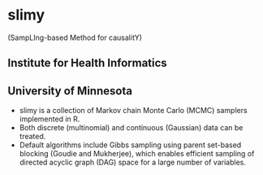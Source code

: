 # slimy
(SampLIng-based Method for causalitY)

## Institute for Health Informatics
## University of Minnesota

- slimy is a collection of Markov chain Monte Carlo (MCMC) 
samplers implemented in R.
- Both discrete (multinomial) and continuous (Gaussian) data can be treated.
- Default algorithms include Gibbs sampling using parent set-based blocking 
  (Goudie and Mukherjee), which enables efficient sampling of 
  directed acyclic graph (DAG) space for a large number of variables.
